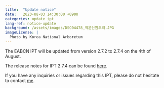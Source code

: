 ```yaml
---
title:  "Update notice"
date:   2023-08-03 14:30:00 +0900
categories: update ipt
lang-ref: notice-update
background: /assets/images/DSC04478_백운산원추리.JPG
imageLicense: |
  Photo by Korea National Arboretum
---
```

The EABCN IPT will be updated from version 2.7.2 to 2.7.4 on the 4th of August.

The release notes for IPT 2.7.4 can be found [here](https://ipt.gbif.org/manual/en/ipt/latest/releases).

If you have any inquiries or issues regarding this IPT, please do not hesitate to contact [me](jaesc@korea.kr).
